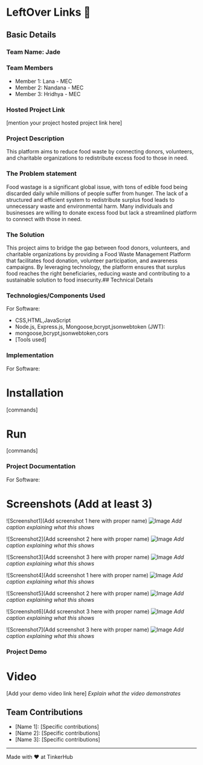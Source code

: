 # LeftOver Links 🎯


## Basic Details
### Team Name: Jade


### Team Members
- Member 1: Lana - MEC
- Member 2: Nandana - MEC
- Member 3: Hridhya - MEC

### Hosted Project Link
[mention your project hosted project link here]

### Project Description
This platform aims to reduce food waste by connecting donors, volunteers, and charitable organizations to redistribute excess food to those in need.
  
### The Problem statement
Food wastage is a significant global issue, with tons of edible food being discarded daily while millions of people suffer from hunger. The lack of a structured and efficient system to redistribute surplus food leads to unnecessary waste and environmental harm. Many individuals and businesses are willing to donate excess food but lack a streamlined platform to connect with those in need.

### The Solution
This project aims to bridge the gap between food donors, volunteers, and charitable organizations by providing a Food Waste Management Platform that facilitates food donation, volunteer participation, and awareness campaigns. By leveraging technology, the platform ensures that surplus food reaches the right beneficiaries, reducing waste and contributing to a sustainable solution to food insecurity.## Technical Details
### Technologies/Components Used
For Software:
- CSS,HTML,JavaScript
- Node.js, Express.js, Mongoose,bcrypt,jsonwebtoken (JWT): 
- mongoose,bcrypt,jsonwebtoken,cors
- [Tools used]


### Implementation
For Software:
# Installation
[commands]

# Run
[commands]

### Project Documentation
For Software:

# Screenshots (Add at least 3)
![Screenshot1](Add screenshot 1 here with proper name)
![Image](https://github.com/user-attachments/assets/0872af86-631b-4345-b93d-cd095e95ff44)
*Add caption explaining what this shows*

![Screenshot2](Add screenshot 2 here with proper name)
![Image](https://github.com/user-attachments/assets/d7a8b4f1-443f-43f4-a1b6-5cd9e00d637a)
*Add caption explaining what this shows*

![Screenshot3](Add screenshot 3 here with proper name)
![Image](https://github.com/user-attachments/assets/ee64839b-13ec-4a2f-b08d-6eb35c06b5c8)
*Add caption explaining what this shows*

![Screenshot4](Add screenshot 1 here with proper name)
![Image](https://github.com/user-attachments/assets/a5d43e68-539c-4cc1-9bb3-30f8689f1aeb)
*Add caption explaining what this shows*

![Screenshot5](Add screenshot 2 here with proper name)
![Image](https://github.com/user-attachments/assets/f05c52fa-2492-4279-97a5-ab028efe4d75)
*Add caption explaining what this shows*

![Screenshot6](Add screenshot 3 here with proper name)
![Image](https://github.com/user-attachments/assets/a9835c00-cac3-4605-b6d1-bcefe6d76332)
*Add caption explaining what this shows*

![Screenshot7](Add screenshot 3 here with proper name)
![Image](https://github.com/user-attachments/assets/87834598-b5ed-4624-baad-2f56643fb0a6)
*Add caption explaining what this shows*

### Project Demo
# Video
[Add your demo video link here]
*Explain what the video demonstrates*

## Team Contributions
- [Name 1]: [Specific contributions]
- [Name 2]: [Specific contributions]
- [Name 3]: [Specific contributions]

---
Made with ❤️ at TinkerHub
